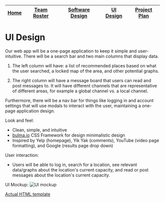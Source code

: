 |[Home](https://ssajnani.github.io/Capacity/homepage.html)| [Team Roster](https://ssajnani.github.io/Capacity/teamPage.html)| [Software Design](https://ssajnani.github.io/Capacity/softwaredesign.html) | [UI Design](https://ssajnani.github.io/Capacity/uidesign.html) | [Project Plan](https://ssajnani.github.io/Capacity/projectplan.html) |
|:-:|:-:|:-:|:-:|:-:|

# UI Design

Our web app will be a one-page application to keep it simple and user-intuitive. There will be a search bar and two main columns that display data.

1. The left column will have: a list of recommended places based on what the user searched, a locked map of the area, and other potential graphs.

2. The right column will have a message board that users can read and post messages to. It will have different channels that are representative of different areas, for example a global channel vs. a local channel.

Furthermore, there will be a nav bar for things like logging in and account settings that will use modals to interact with the user, maintaining a one-page application design.

Look and feel:

 * Clean, simple, and intuitive
 * [bulma.io](bulma.io) CSS Framework for design minimalistic design
 * Inspired by Yelp (homepage), Yik Yak (comments), YouTube (video page formatting), and Google (results page drop down)

User interaction:

 * Users will be able to log in, search for a location, see relevant data/graphs about the location's current capacity, and read or post messages about the location's current capacity.

UI Mockup:
![UI mockup](https://i.gyazo.com/a25b0fd4a7c43c48d464aa5fa9367f55.png)

[Actual HTML template](https://github.com/ssajnani/Capacity/blob/master/frontend/mockupV2.html)

